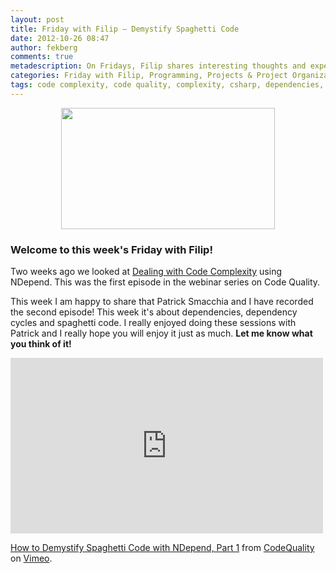 ```yaml
---
layout: post
title: Friday with Filip – Demystify Spaghetti Code
date: 2012-10-26 08:47
author: fekberg
comments: true
metadescription: On Fridays, Filip shares interesting thoughts and experience that hopefully will lead to interesting discussions. Enjoy Friday with Filip!
categories: Friday with Filip, Programming, Projects & Project Organization
tags: code complexity, code quality, complexity, csharp, dependencies, dependency cycles, friday with filip, ndepend, quality, screencast, spagehtti code
---
```

<img src="http://cdn.filipekberg.se/fekberg-blog/wp-content/uploads/2012/09/FridayWithFili.png" alt="" title="Friday with Filip" style="display: block;   margin-left: auto;   margin-right: auto;" width="342" height="194" class="aligncenter size-full wp-image-1016" />

<h3>Welcome to this week's Friday with Filip!</h3>
Two weeks ago we looked at <a href="http://filipekberg.se/2012/10/12/friday-with-filip-dealing-with-code-complexity/">Dealing with Code Complexity</a> using NDepend. This was the first episode in the webinar series on Code Quality.<!--excerpt-->

This week I am happy to share that Patrick Smacchia and I have recorded the second episode! This week it's about dependencies, dependency cycles and spaghetti code. I really enjoyed doing these sessions with Patrick and I really hope you will enjoy it just as much. <strong>Let me know what you think of it!</strong>

<div class="video-container">
<iframe src="http://player.vimeo.com/video/52020901?badge=0" width="500" height="281" frameborder="0" webkitAllowFullScreen mozallowfullscreen allowFullScreen></iframe> <p><a href="http://vimeo.com/52020901">How to Demystify Spaghetti Code with NDepend, Part 1</a> from <a href="http://vimeo.com/codequality">CodeQuality</a> on <a href="http://vimeo.com">Vimeo</a>.</p>
</div>